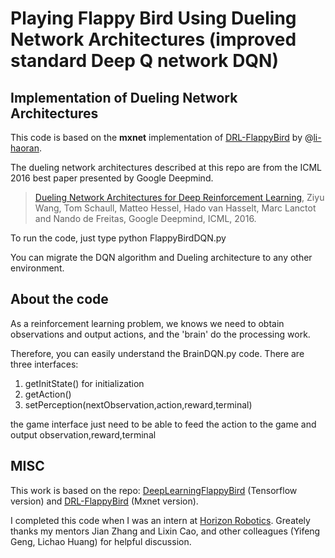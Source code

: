 # Playing Flappy Bird Using Dueling Network Architectures (improved standard Deep Q network DQN)

## Implementation of Dueling Network Architectures

This code is based on the **mxnet** implementation of [DRL-FlappyBird](https://github.com/li-haoran/DRL-FlappyBird) by @[li-haoran](https://github.com/li-haoran).

The dueling network architectures described at this repo are from the ICML 2016 best paper presented by Google Deepmind.

>[Dueling Network Architectures for Deep Reinforcement Learning](https://arxiv.org/pdf/1511.06581v3.pdf), Ziyu Wang, Tom Schaull, Matteo Hessel, Hado van Hasselt, Marc Lanctot and Nando de Freitas, Google Deepmind, ICML, 2016.


To run the code, just type python FlappyBirdDQN.py

You can migrate the DQN algorithm and Dueling architecture to any other environment.

## About the code

As a reinforcement learning problem, we knows we need to obtain observations and output actions, and the 'brain' do the processing work.

Therefore, you can easily understand the BrainDQN.py code. There are three interfaces:

1. getInitState() for initialization
2. getAction()
3. setPerception(nextObservation,action,reward,terminal)

the game interface just need to be able to feed the action to the game and output observation,reward,terminal


## MISC
This work is based on the repo: [DeepLearningFlappyBird](https://github.com/yenchenlin1994/DeepLearningFlappyBird.git) (Tensorflow version) and [DRL-FlappyBird](https://github.com/li-haoran/DRL-FlappyBird) (Mxnet version).

I completed this code when I was an intern at [Horizon Robotics](http://www.horizon-robotics.com/index_en.html). Greately thanks my mentors Jian Zhang and Lixin Cao, and other colleagues (Yifeng Geng, Lichao Huang) for helpful discussion. 

